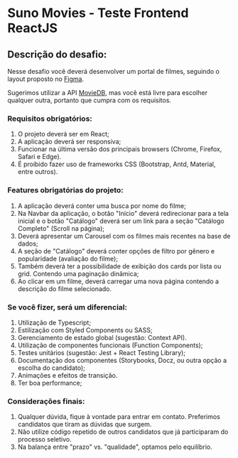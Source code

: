 # Suno Movies - Teste Frontend ReactJS

## Descrição do desafio:
Nesse desafio você deverá desenvolver um portal de filmes, seguindo o layout proposto no [Figma](https://www.figma.com/file/V1Qfp19RorvXZI1qshlLGL/Suno-Movies?node-id=0%3A1).

Sugerimos utilizar a API [MovieDB](https://developers.themoviedb.org/4/getting-started), mas você está livre para escolher qualquer outra, portanto que cumpra com os requisitos.

### Requisitos obrigatórios:
1. O projeto deverá ser em React;
2. A aplicação deverá ser responsiva;
3. Funcionar na última versão dos principais browsers (Chrome, Firefox, Safari e Edge).
4. É proibido fazer uso de frameworks CSS (Bootstrap, Antd, Material, entre outros).

### Features obrigatórias do projeto:
1. A aplicação deverá conter uma busca por nome do filme;
2. Na Navbar da aplicação, o botão "Início" deverá redirecionar para a tela inicial e o botão "Catálogo" deverá ser um link para a seção "Catálogo Completo" (Scroll na página);
3. Deverá apresentar um Carousel com os filmes mais recentes na base de dados;
4. A seção de "Catálogo" deverá conter opções de filtro por gênero e popularidade (avaliação do filme);
5. Também deverá ter a possibilidade de exibição dos cards por lista ou grid. Contendo uma paginação dinâmica;
6. Ao clicar em um filme, deverá carregar uma nova página contendo a descrição do filme selecionado.

### Se você fizer, será um diferencial:
1. Utilização de Typescript;
2. Estilização com Styled Components ou SASS;
3. Gerenciamento de estado global (sugestão: Context API).
4. Utilização de componentes funcionais (Function Components);
5. Testes unitários (sugestão: Jest + React Testing Library);
6. Documentação dos componentes (Storybooks, Docz, ou outra opção a escolha do candidato);
7. Animações e efeitos de transição.
8. Ter boa performance;

### Considerações finais:
1. Qualquer dúvida, fique à vontade para entrar em contato. Preferimos candidatos que tiram as dúvidas que surgem.
2. Não utilize código repetido de outros candidatos que já participaram do processo seletivo.
3. Na balança entre "prazo" vs. "qualidade", optamos pelo equilíbrio.
